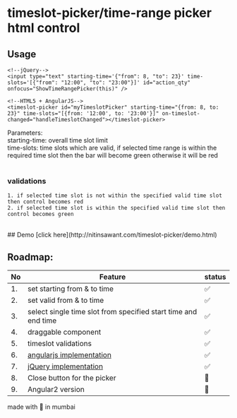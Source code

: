 # timeslot-picker/time-range picker html control

## Usage
```
<!--jQuery-->
<input type="text" starting-time='{"from": 8, "to": 23}' time-slots='[{"from": "12:00", "to": "23:00"}]' id="action_qty" onfocus="ShowTimeRangePicker(this)" />

<!--HTML5 + AngularJS-->
<timeslot-picker id="myTimeslotPicker" starting-time="{from: 8, to: 23}" time-slots="[{from: '12:00', to: '23:00'}]" on-timeslot-changed="handleTimeslotChanged"></timeslot-picker>
```
Parameters:<br/>
starting-time: overall time slot limit<br/>
time-slots: time slots which are valid, if selected time range is within the required time slot then the bar will become green otherwise it will be red<br/>
<br/>
### validations
    1. if selected time slot is not within the specified valid time slot then control becomes red
    2. if selected time slot is within the specified valid time slot then control becomes green
<br/>
## Demo
[click here](http://nitinsawant.com/timeslot-picker/demo.html)

## Roadmap:
| No | Feature      | status |
|----|---------------------------|---|
| 1. | set starting from & to time      | ✅ |
| 2. | set valid from & to time | ✅ |
| 3. | select single time slot from specified start time and end time             | ✅ |
| 4. | draggable component  | ✅ |
| 5. | timeslot validations  | ✅ |
| 6. | [angularjs implementation](https://github.com/nitinjs/timeslot-picker/blob/master/App/Main/Directives/timeslotPicker.js)  | ✅ |
| 7. | [jQuery implementation](https://github.com/nitinjs/timeslot-picker/blob/master/demo.html)  | ✅ |
| 8. | Close button for the picker          | 🚧 |
| 9. | Angular2 version          | 🚧 |


made with 🧡 in mumbai

